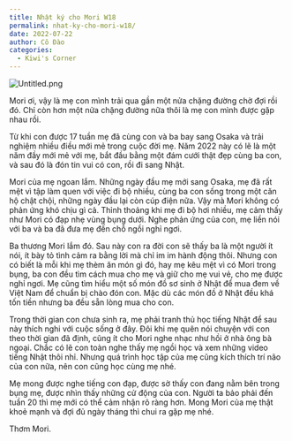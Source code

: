 ```yaml
---
title: Nhật ký cho Mori W18
permalink: nhat-ky-cho-mori-w18/
date: 2022-07-22
author: Cô Đào
categories:
  - Kiwi's Corner
---
```


![Untitled.png](/images/6a61fc7b-564e-4280-8b56-d976cd451dc5/Untitled.png)


Mori ơi, vậy là mẹ con mình trải qua gần một nửa chặng đường chờ đợi rồi đó. Chỉ còn hơn một nửa chặng đường nữa thôi là mẹ con mình được gặp nhau rồi.


Từ khi con được 17 tuần mẹ đã cùng con và ba bay sang Osaka và trải nghiệm nhiều điều mới mẻ trong cuộc đời mẹ. Năm 2022 này có lẽ là một năm đầy mới mẻ với mẹ, bắt đầu bằng một đám cưới thật đẹp cùng ba con, và sau đó là đón tin vui có con, rồi đi sang Nhật.


Mori của mẹ ngoan lắm. Những ngày đầu mẹ mới sang Osaka, mẹ đã rất mệt vì tập làm quen với việc đi bộ nhiều, cùng ba con sống trong một căn hộ chật chội, những ngày đầu lại còn cúp điện nữa. Vậy mà Mori không có phản ứng khó chịu gì cả. Thỉnh thoảng khi mẹ đi bộ hơi nhiều, mẹ cảm thấy như Mori có đạp nhẹ vùng bụng dưới. Nghe phản ứng của con, mẹ liền nói với ba và ba đã đưa mẹ đến chỗ ngồi nghỉ ngơi.


Ba thương Mori lắm đó. Sau này con ra đời con sẽ thấy ba là một người ít nói, ít bày tỏ tình cảm ra bằng lời mà chỉ im im hành động thôi. Nhưng con có biết là mỗi khi mẹ thèm ăn món gì đó, hay mẹ kêu mệt vì có Mori trong bụng, ba con đều tìm cách mua cho mẹ và giữ cho mẹ vui vẻ, cho mẹ được nghỉ ngơi. Mẹ cũng tìm hiểu một số món đồ sơ sinh ở Nhật để mua đem về Việt Nam để chuẩn bị chào đón con. Mặc dù các món đồ ở Nhật đều khá tốn tiền nhưng ba đều sẵn lòng mua cho con.


Trong thời gian con chưa sinh ra, mẹ phải tranh thủ học tiếng Nhật để sau này thích nghi với cuộc sống ở đây. Đôi khi mẹ quên nói chuyện với con theo thời gian đã định, cũng ít cho Mori nghe nhạc như hồi ở nhà ông bà ngoại. Chắc có lẽ con toàn nghe thấy mẹ ngồi học và xem những video tiếng Nhật thôi nhỉ. Nhưng quá trình học tập của mẹ cũng kích thích trí não của con nữa, nên con cũng học cùng mẹ nhé.


Mẹ mong được nghe tiếng con đạp, được sờ thấy con đang nằm bên trong bụng mẹ, được nhìn thấy những cử động của con. Người ta bảo phải đến tuần 20 thì mẹ mới có thể cảm nhận rõ ràng hơn. Mong Mori của mẹ thật khoẻ mạnh và đợi đủ ngày tháng thì chui ra gặp mẹ nhé.


Thơm Mori.

